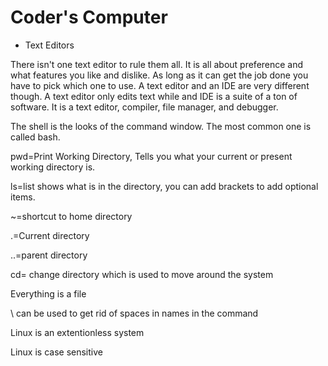 # Coder's Computer
- Text Editors

There isn't one text editor to rule them all. It is all about preference and what features you like and dislike. As long as it can get the job done you have to pick which one to use. A text editor and an IDE are very different though. A text editor only edits text while and IDE is a suite of a ton of software. It is a text editor, compiler, file manager, and debugger.

The shell is the looks of the command window. The most common one is called bash. 

pwd=Print Working Directory, Tells you what your current or present working directory is. 

ls=list shows what is in the directory, you can add brackets to add optional items.

~=shortcut to home directory

.=Current directory

..=parent directory

cd= change directory which is used to move around the system

Everything is a file

\ can be used to get rid of spaces in names in the command

Linux is an extentionless system

Linux is case sensitive
